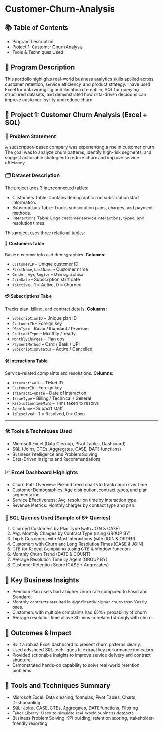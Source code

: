 # Customer-Churn-Analysis

## 📚 Table of Contents

- Program Description  
- Project 1: Customer Churn Analysis  
- Tools & Techniques Used  

## 🔎 Program Description

This portfolio highlights real-world business analytics skills applied across customer retention, service efficiency, and product strategy. I have used Excel for data wrangling and dashboard creation, SQL for querying structured datasets, and demonstrated how data-driven decisions can improve customer loyalty and reduce churn.

## 📁 Project 1: Customer Churn Analysis (Excel + SQL)

### 🧠 Problem Statement

A subscription-based company was experiencing a rise in customer churn. The goal was to analyze churn patterns, identify high-risk segments, and suggest actionable strategies to reduce churn and improve service efficiency.

### 🗂️ Dataset Description

The project uses 3 interconnected tables:

- Customers Table: Contains demographic and subscription start information.
- Subscriptions Table: Tracks subscription plans, charges, and payment methods.
- Interactions Table: Logs customer service interactions, types, and resolution times.

This project uses three relational tables:

#### 🧍 Customers Table

Basic customer info and demographics.
**Columns:**

* `CustomerID` – Unique customer ID
* `FirstName`, `LastName` – Customer name
* `Gender`, `Age`, `Region` – Demographics
* `JoinDate` – Subscription start date
* `IsActive` – 1 = Active, 0 = Churned

#### 💳 Subscriptions Table

Tracks plan, billing, and contract details.
**Columns:**

* `SubscriptionID` – Unique plan ID
* `CustomerID` – Foreign key
* `PlanType` – Basic / Standard / Premium
* `ContractType` – Monthly / Yearly
* `MonthlyCharges` – Plan cost
* `PaymentMethod` – Card / Bank / UPI
* `SubscriptionStatus` – Active / Cancelled

#### 🛠️ Interactions Table

Service-related complaints and resolutions.
**Columns:**

* `InteractionID` – Ticket ID
* `CustomerID` – Foreign key
* `InteractionDate` – Date of interaction
* `IssueType` – Billing / Technical / General
* `ResolutionTimeMins` – Time taken to resolve
* `AgentName` – Support staff
* `IsResolved` – 1 = Resolved, 0 = Open

---

### 🛠️ Tools & Techniques Used

- Microsoft Excel (Data Cleanup, Pivot Tables, Dashboard)
- SQL (Joins, CTEs, Aggregates, CASE, DATE functions)
- Business Intelligence and Problem Solving
- Data-Driven Insights and Recommendations

### 📈 Excel Dashboard Highlights

- Churn Rate Overview: Pie and trend charts to track churn over time.
- Customer Demographics: Age distribution, contract types, and plan segmentation.
- Service Effectiveness: Avg. resolution time by interaction type.
- Revenue Metrics: Monthly charges by contract type and plan.

### 🧾 SQL Queries Used (Sample of 8+ Queries)
1. Churned Customers by Plan Type (with JOIN & CASE)
2. Avg. Monthly Charges by Contract Type (using GROUP BY)
3. Top 5 Customers with Most Interactions (with JOIN & ORDER)
4. Customers with Churn and Long Resolution Times (CASE & JOIN)
5. CTE for Repeat Complaints (using CTE & Window Function)
6. Monthly Churn Trend (DATE & COUNT)
7. Average Resolution Time by Agent (GROUP BY)
8. Customer Retention Score (CASE + Aggregates)

## 🎯 Key Business Insights

- Premium Plan users had a higher churn rate compared to Basic and Standard.
- Monthly contracts resulted in significantly higher churn than Yearly ones.
- Customers with multiple complaints had 60%+ probability of churn.
- Average resolution time above 80 mins correlated strongly with churn.

## 📌 Outcomes & Impact

- Built a robust Excel dashboard to present churn patterns clearly.
- Used advanced SQL techniques to extract key performance indicators.
- Provided actionable insights to improve service delivery and contract structure.
- Demonstrated hands-on capability to solve real-world retention problems.

## 🧰 Tools and Techniques Summary

- Microsoft Excel: Data cleaning, formulas, Pivot Tables, Charts, Dashboarding  
- SQL: Joins, CASE, CTEs, Aggregates, DATE functions, Filtering  
- Faker Library: Used to simulate real-world business datasets  
- Business Problem Solving: KPI building, retention scoring, stakeholder-friendly reporting
